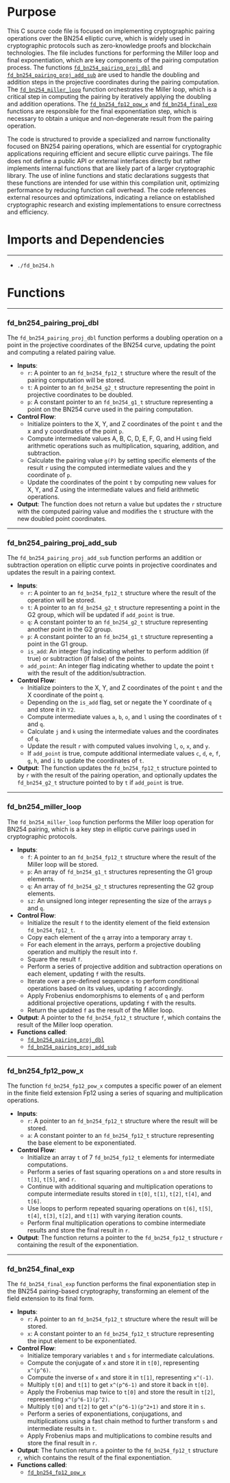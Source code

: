 # Purpose
This C source code file is focused on implementing cryptographic pairing operations over the BN254 elliptic curve, which is widely used in cryptographic protocols such as zero-knowledge proofs and blockchain technologies. The file includes functions for performing the Miller loop and final exponentiation, which are key components of the pairing computation process. The functions [`fd_bn254_pairing_proj_dbl`](#fd_bn254_pairing_proj_dbl) and [`fd_bn254_pairing_proj_add_sub`](#fd_bn254_pairing_proj_add_sub) are used to handle the doubling and addition steps in the projective coordinates during the pairing computation. The [`fd_bn254_miller_loop`](#fd_bn254_miller_loop) function orchestrates the Miller loop, which is a critical step in computing the pairing by iteratively applying the doubling and addition operations. The [`fd_bn254_fp12_pow_x`](#fd_bn254_fp12_pow_x) and [`fd_bn254_final_exp`](#fd_bn254_final_exp) functions are responsible for the final exponentiation step, which is necessary to obtain a unique and non-degenerate result from the pairing operation.

The code is structured to provide a specialized and narrow functionality focused on BN254 pairing operations, which are essential for cryptographic applications requiring efficient and secure elliptic curve pairings. The file does not define a public API or external interfaces directly but rather implements internal functions that are likely part of a larger cryptographic library. The use of inline functions and static declarations suggests that these functions are intended for use within this compilation unit, optimizing performance by reducing function call overhead. The code references external resources and optimizations, indicating a reliance on established cryptographic research and existing implementations to ensure correctness and efficiency.
# Imports and Dependencies

---
- `./fd_bn254.h`


# Functions

---
### fd\_bn254\_pairing\_proj\_dbl<!-- {{#callable:fd_bn254_pairing_proj_dbl}} -->
The `fd_bn254_pairing_proj_dbl` function performs a doubling operation on a point in the projective coordinates of the BN254 curve, updating the point and computing a related pairing value.
- **Inputs**:
    - `r`: A pointer to an `fd_bn254_fp12_t` structure where the result of the pairing computation will be stored.
    - `t`: A pointer to an `fd_bn254_g2_t` structure representing the point in projective coordinates to be doubled.
    - `p`: A constant pointer to an `fd_bn254_g1_t` structure representing a point on the BN254 curve used in the pairing computation.
- **Control Flow**:
    - Initialize pointers to the X, Y, and Z coordinates of the point `t` and the x and y coordinates of the point `p`.
    - Compute intermediate values A, B, C, D, E, F, G, and H using field arithmetic operations such as multiplication, squaring, addition, and subtraction.
    - Calculate the pairing value `g(P)` by setting specific elements of the result `r` using the computed intermediate values and the y coordinate of `p`.
    - Update the coordinates of the point `t` by computing new values for X, Y, and Z using the intermediate values and field arithmetic operations.
- **Output**: The function does not return a value but updates the `r` structure with the computed pairing value and modifies the `t` structure with the new doubled point coordinates.


---
### fd\_bn254\_pairing\_proj\_add\_sub<!-- {{#callable:fd_bn254_pairing_proj_add_sub}} -->
The `fd_bn254_pairing_proj_add_sub` function performs an addition or subtraction operation on elliptic curve points in projective coordinates and updates the result in a pairing context.
- **Inputs**:
    - `r`: A pointer to an `fd_bn254_fp12_t` structure where the result of the operation will be stored.
    - `t`: A pointer to an `fd_bn254_g2_t` structure representing a point in the G2 group, which will be updated if `add_point` is true.
    - `q`: A constant pointer to an `fd_bn254_g2_t` structure representing another point in the G2 group.
    - `p`: A constant pointer to an `fd_bn254_g1_t` structure representing a point in the G1 group.
    - `is_add`: An integer flag indicating whether to perform addition (if true) or subtraction (if false) of the points.
    - `add_point`: An integer flag indicating whether to update the point `t` with the result of the addition/subtraction.
- **Control Flow**:
    - Initialize pointers to the X, Y, and Z coordinates of the point `t` and the X coordinate of the point `q`.
    - Depending on the `is_add` flag, set or negate the Y coordinate of `q` and store it in `Y2`.
    - Compute intermediate values `a`, `b`, `o`, and `l` using the coordinates of `t` and `q`.
    - Calculate `j` and `k` using the intermediate values and the coordinates of `q`.
    - Update the result `r` with computed values involving `l`, `o`, `x`, and `y`.
    - If `add_point` is true, compute additional intermediate values `c`, `d`, `e`, `f`, `g`, `h`, and `i` to update the coordinates of `t`.
- **Output**: The function updates the `fd_bn254_fp12_t` structure pointed to by `r` with the result of the pairing operation, and optionally updates the `fd_bn254_g2_t` structure pointed to by `t` if `add_point` is true.


---
### fd\_bn254\_miller\_loop<!-- {{#callable:fd_bn254_miller_loop}} -->
The `fd_bn254_miller_loop` function performs the Miller loop operation for BN254 pairing, which is a key step in elliptic curve pairings used in cryptographic protocols.
- **Inputs**:
    - `f`: A pointer to an `fd_bn254_fp12_t` structure where the result of the Miller loop will be stored.
    - `p`: An array of `fd_bn254_g1_t` structures representing the G1 group elements.
    - `q`: An array of `fd_bn254_g2_t` structures representing the G2 group elements.
    - `sz`: An unsigned long integer representing the size of the arrays `p` and `q`.
- **Control Flow**:
    - Initialize the result `f` to the identity element of the field extension `fd_bn254_fp12_t`.
    - Copy each element of the `q` array into a temporary array `t`.
    - For each element in the arrays, perform a projective doubling operation and multiply the result into `f`.
    - Square the result `f`.
    - Perform a series of projective addition and subtraction operations on each element, updating `f` with the results.
    - Iterate over a pre-defined sequence `s` to perform conditional operations based on its values, updating `f` accordingly.
    - Apply Frobenius endomorphisms to elements of `q` and perform additional projective operations, updating `f` with the results.
    - Return the updated `f` as the result of the Miller loop.
- **Output**: A pointer to the `fd_bn254_fp12_t` structure `f`, which contains the result of the Miller loop operation.
- **Functions called**:
    - [`fd_bn254_pairing_proj_dbl`](#fd_bn254_pairing_proj_dbl)
    - [`fd_bn254_pairing_proj_add_sub`](#fd_bn254_pairing_proj_add_sub)


---
### fd\_bn254\_fp12\_pow\_x<!-- {{#callable:fd_bn254_fp12_pow_x}} -->
The function `fd_bn254_fp12_pow_x` computes a specific power of an element in the finite field extension Fp12 using a series of squaring and multiplication operations.
- **Inputs**:
    - `r`: A pointer to an `fd_bn254_fp12_t` structure where the result will be stored.
    - `a`: A constant pointer to an `fd_bn254_fp12_t` structure representing the base element to be exponentiated.
- **Control Flow**:
    - Initialize an array `t` of 7 `fd_bn254_fp12_t` elements for intermediate computations.
    - Perform a series of fast squaring operations on `a` and store results in `t[3]`, `t[5]`, and `r`.
    - Continue with additional squaring and multiplication operations to compute intermediate results stored in `t[0]`, `t[1]`, `t[2]`, `t[4]`, and `t[6]`.
    - Use loops to perform repeated squaring operations on `t[6]`, `t[5]`, `t[4]`, `t[3]`, `t[2]`, and `t[1]` with varying iteration counts.
    - Perform final multiplication operations to combine intermediate results and store the final result in `r`.
- **Output**: The function returns a pointer to the `fd_bn254_fp12_t` structure `r` containing the result of the exponentiation.


---
### fd\_bn254\_final\_exp<!-- {{#callable:fd_bn254_final_exp}} -->
The `fd_bn254_final_exp` function performs the final exponentiation step in the BN254 pairing-based cryptography, transforming an element of the field extension to its final form.
- **Inputs**:
    - `r`: A pointer to an `fd_bn254_fp12_t` structure where the result will be stored.
    - `x`: A constant pointer to an `fd_bn254_fp12_t` structure representing the input element to be exponentiated.
- **Control Flow**:
    - Initialize temporary variables `t` and `s` for intermediate calculations.
    - Compute the conjugate of `x` and store it in `t[0]`, representing `x^(p^6)`.
    - Compute the inverse of `x` and store it in `t[1]`, representing `x^(-1)`.
    - Multiply `t[0]` and `t[1]` to get `x^(p^6-1)` and store it back in `t[0]`.
    - Apply the Frobenius map twice to `t[0]` and store the result in `t[2]`, representing `x^(p^6-1)(p^2)`.
    - Multiply `t[0]` and `t[2]` to get `x^(p^6-1)(p^2+1)` and store it in `s`.
    - Perform a series of exponentiations, conjugations, and multiplications using a fast chain method to further transform `s` and intermediate results in `t`.
    - Apply Frobenius maps and multiplications to combine results and store the final result in `r`.
- **Output**: The function returns a pointer to the `fd_bn254_fp12_t` structure `r`, which contains the result of the final exponentiation.
- **Functions called**:
    - [`fd_bn254_fp12_pow_x`](#fd_bn254_fp12_pow_x)


